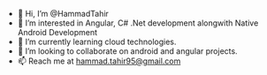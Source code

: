 - 👋 Hi, I’m @HammadTahir
- 👀 I’m interested in Angular, C# .Net development alongwith Native Android Development
- 🌱 I’m currently learning cloud technologies.
- 💞️ I’m looking to collaborate on android and angular projects.
- 📫 Reach me at hammad.tahir95@gmail.com

<!---
Cryptonal/Cryptonal is a ✨ special ✨ repository because its `README.md` (this file) appears on your GitHub profile.
You can click the Preview link to take a look at your changes.
--->
